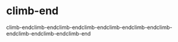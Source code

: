 # climb-end
climb-endclimb-endclimb-endclimb-endclimb-endclimb-endclimb-endclimb-endclimb-endclimb-end
